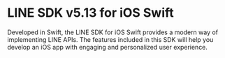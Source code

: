 # LINE SDK v5.13 for iOS Swift

Developed in Swift, the LINE SDK for iOS Swift provides a modern way of implementing LINE APIs. The features included in this SDK will help you develop an iOS app with engaging and personalized user experience.
